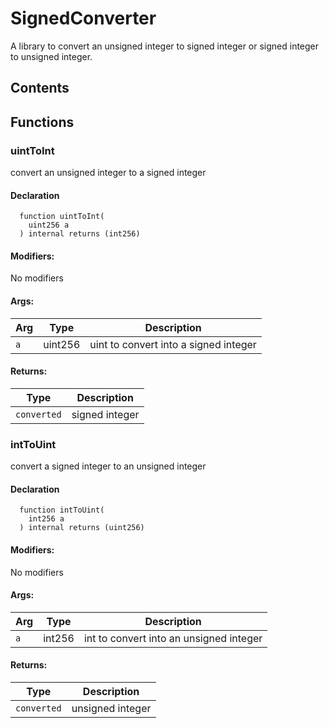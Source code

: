 # SignedConverter

A library to convert an unsigned integer to signed integer or signed integer to unsigned integer.

## Contents

<!-- START doctoc -->
<!-- END doctoc -->

## Functions

### uintToInt

convert an unsigned integer to a signed integer

#### Declaration

```solidity
  function uintToInt(
    uint256 a
  ) internal returns (int256)
```

#### Modifiers:

No modifiers

#### Args:

| Arg | Type    | Description                           |
| --- | ------- | ------------------------------------- |
| `a` | uint256 | uint to convert into a signed integer |

#### Returns:

| Type        | Description    |
| ----------- | -------------- |
| `converted` | signed integer |

### intToUint

convert a signed integer to an unsigned integer

#### Declaration

```solidity
  function intToUint(
    int256 a
  ) internal returns (uint256)
```

#### Modifiers:

No modifiers

#### Args:

| Arg | Type   | Description                             |
| --- | ------ | --------------------------------------- |
| `a` | int256 | int to convert into an unsigned integer |

#### Returns:

| Type        | Description      |
| ----------- | ---------------- |
| `converted` | unsigned integer |

